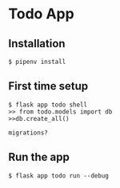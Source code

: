 # Todo App

## Installation

    $ pipenv install

## First time setup

    $ flask app todo shell
    >> from todo.models import db
    >>db.create_all()

    migrations?

## Run the app

    $ flask app todo run --debug
